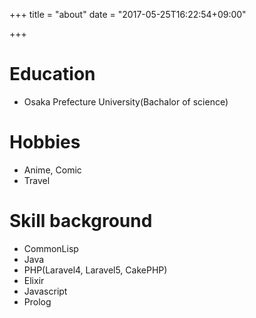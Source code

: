 +++
title = "about"
date = "2017-05-25T16:22:54+09:00"

+++

# Education
- Osaka Prefecture University(Bachalor of science)


# Hobbies
- Anime, Comic
- Travel

# Skill background
- CommonLisp
- Java
- PHP(Laravel4, Laravel5, CakePHP)
- Elixir
- Javascript
- Prolog

